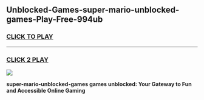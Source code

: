 
## Unblocked-Games-super-mario-unblocked-games-Play-Free-994ub
<h3>
<a href="https://premium76.site?title=super-mario-unblocked-games&ref=10A">CLICK TO PLAY</a></h3>
<hr>

<h3>
<a href="https://premium76.site?title=super-mario-unblocked-games&ref=10A">CLICK 2 PLAY</a>
  
</h3>

<a href="https://premium76.site?title=super-mario-unblocked-games&ref=10A"><img src="https://clearcache.store/games.png"></a>


**super-mario-unblocked-games games unblocked: Your Gateway to Fun and Accessible Online Gaming**

